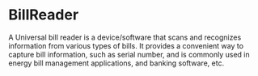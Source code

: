 # BillReader
A Universal bill reader is a device/software that scans and recognizes information from various types of bills. It provides a convenient way to capture bill information, such as serial number, and is commonly used in energy bill management applications, and banking software, etc.
